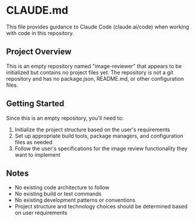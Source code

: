 # CLAUDE.md

This file provides guidance to Claude Code (claude.ai/code) when working with code in this repository.

## Project Overview

This is an empty repository named "image-reviewer" that appears to be initialized but contains no project files yet. The repository is not a git repository and has no package.json, README.md, or other configuration files.

## Getting Started

Since this is an empty repository, you'll need to:

1. Initialize the project structure based on the user's requirements
2. Set up appropriate build tools, package managers, and configuration files as needed
3. Follow the user's specifications for the image review functionality they want to implement

## Notes

- No existing code architecture to follow
- No existing build or test commands
- No existing development patterns or conventions
- Project structure and technology choices should be determined based on user requirements